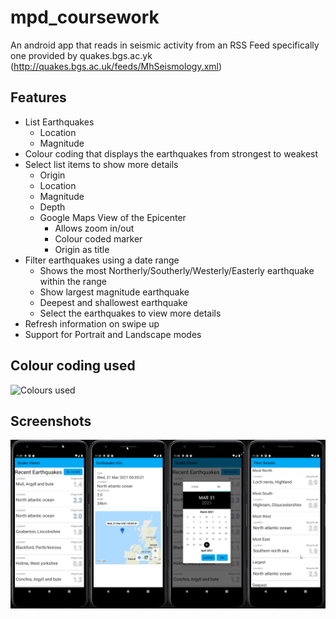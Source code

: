 # mpd_coursework

An android app that reads in seismic activity from an RSS Feed specifically one provided by quakes.bgs.ac.yk (http://quakes.bgs.ac.uk/feeds/MhSeismology.xml)

## Features

- List Earthquakes
	- Location
	- Magnitude
- Colour coding that displays the earthquakes from strongest to weakest
- Select list items to show more details
	- Origin
	- Location
	- Magnitude
	- Depth
	- Google Maps View of the Epicenter
	 	- Allows zoom in/out
		- Colour coded marker
		- Origin as title
- Filter earthquakes using a date range
	- Shows the most Northerly/Southerly/Westerly/Easterly earthquake within the range
	- Show largest magnitude earthquake
	- Deepest and shallowest earthquake
	- Select the earthquakes to view more details
- Refresh information on swipe up
- Support for Portrait and Landscape modes

## Colour coding used

![Colours used](https://earthquake.usgs.gov/education/shakingsimulations/images/shakinglegend.png)

## Screenshots

![sample](./external/sample.png)